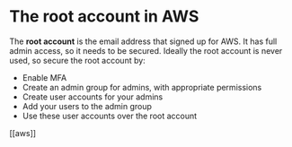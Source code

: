 # The root account in AWS

The **root account** is the email address that signed up for AWS. It has full admin access, so it needs to be secured. Ideally the root account is never used, so secure the root account by:
- Enable MFA
- Create an admin group for admins, with appropriate permissions
- Create user accounts for your admins
- Add your users to the admin group
- Use these user accounts over the root account

[[aws]]
